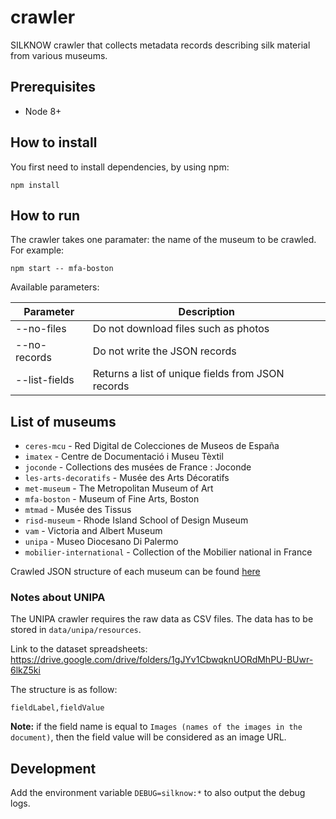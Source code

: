 # crawler
SILKNOW crawler that collects metadata records describing silk material from various museums.

## Prerequisites
- Node 8+

## How to install
You first need to install dependencies, by using npm:
```
npm install
```

## How to run
The crawler takes one paramater: the name of the museum to be crawled. For example:
```
npm start -- mfa-boston
```
Available parameters:

| Parameter     | Description |
| ------------- | ------------- |
| --no-files | Do not download files such as photos |
| --no-records | Do not write the JSON records |
| --list-fields | Returns a list of unique fields from JSON records |

## List of museums
* `ceres-mcu` - Red Digital de Colecciones de Museos de España
* `imatex` - Centre de Documentació i Museu Tèxtil
* `joconde` - Collections des musées de France : Joconde
* `les-arts-decoratifs` - Musée des Arts Décoratifs
* `met-museum` - The Metropolitan Museum of Art
* `mfa-boston` - Museum of Fine Arts, Boston
* `mtmad` - Musée des Tissus
* `risd-museum` - Rhode Island School of Design Museum
* `vam` - Victoria and Albert Museum
* `unipa` - Museo Diocesano Di Palermo
* `mobilier-international` - Collection of the Mobilier national in France

Crawled JSON structure of each museum can be found [here](https://github.com/silknow/crawler/wiki/Crawlers-JSON-Structure)

### Notes about UNIPA

The UNIPA crawler requires the raw data as CSV files. The data has to be stored in `data/unipa/resources`.

Link to the dataset spreadsheets: https://drive.google.com/drive/folders/1gJYv1CbwqknUORdMhPU-BUwr-6lkZ5ki

The structure is as follow:

```csv
fieldLabel,fieldValue
```

**Note:** if the field name is equal to `Images (names of the images in the document)`, then the field value will be considered as an image URL.

## Development
Add the environment variable `DEBUG=silknow:*` to also output the debug logs.
